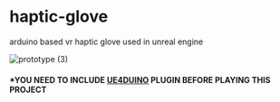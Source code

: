 # haptic-glove
arduino based vr haptic glove used in unreal engine


![prototype (3)](https://user-images.githubusercontent.com/69488571/146625092-cfaf3c8f-81c4-4291-8ef7-71ab74a0fadd.jpg)


#### *YOU NEED TO INCLUDE [UE4DUINO](https://github.com/RVillani/UE4Duino) PLUGIN BEFORE PLAYING THIS PROJECT
